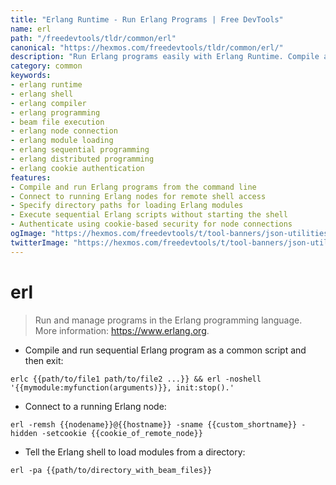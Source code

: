 ```yaml
---
title: "Erlang Runtime - Run Erlang Programs | Free DevTools"
name: erl
path: "/freedevtools/tldr/common/erl"
canonical: "https://hexmos.com/freedevtools/tldr/common/erl/"
description: "Run Erlang programs easily with Erlang Runtime. Compile and execute Erlang code, connect to nodes, and manage modules. Free online tool, no registration required."
category: common
keywords:
- erlang runtime
- erlang shell
- erlang compiler
- erlang programming
- beam file execution
- erlang node connection
- erlang module loading
- erlang sequential programming
- erlang distributed programming
- erlang cookie authentication
features:
- Compile and run Erlang programs from the command line
- Connect to running Erlang nodes for remote shell access
- Specify directory paths for loading Erlang modules
- Execute sequential Erlang scripts without starting the shell
- Authenticate using cookie-based security for node connections
ogImage: "https://hexmos.com/freedevtools/t/tool-banners/json-utilities-banner.png"
twitterImage: "https://hexmos.com/freedevtools/t/tool-banners/json-utilities-banner.png"
---
```


# erl

> Run and manage programs in the Erlang programming language.
> More information: <https://www.erlang.org>.

- Compile and run sequential Erlang program as a common script and then exit:

`erlc {{path/to/file1 path/to/file2 ...}} && erl -noshell '{{mymodule:myfunction(arguments)}}, init:stop().'`

- Connect to a running Erlang node:

`erl -remsh {{nodename}}@{{hostname}} -sname {{custom_shortname}} -hidden -setcookie {{cookie_of_remote_node}}`

- Tell the Erlang shell to load modules from a directory:

`erl -pa {{path/to/directory_with_beam_files}}`
